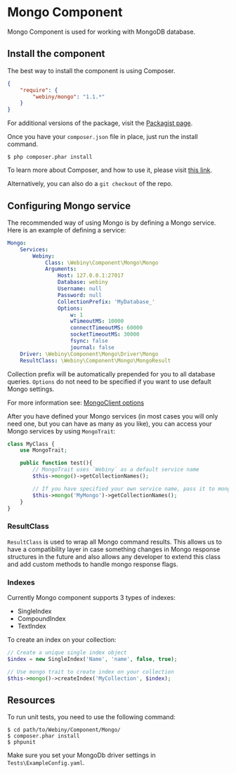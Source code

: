 Mongo Component
=================

Mongo Component is used for working with MongoDB database.

Install the component
---------------------
The best way to install the component is using Composer.

```json
{
    "require": {
        "webiny/mongo": "1.1.*"
    }
}
```
For additional versions of the package, visit the [Packagist page](https://packagist.org/packages/webiny/mongo).

Once you have your `composer.json` file in place, just run the install command.

    $ php composer.phar install

To learn more about Composer, and how to use it, please visit [this link](https://getcomposer.org/doc/01-basic-usage.md).

Alternatively, you can also do a `git checkout` of the repo.

## Configuring Mongo service

The recommended way of using Mongo is by defining a Mongo service. Here is an example of defining a service:

```yaml
Mongo:
    Services:
        Webiny:
            Class: \Webiny\Component\Mongo\Mongo
            Arguments:
                Host: 127.0.0.1:27017
                Database: webiny
                Username: null
                Password: null
                CollectionPrefix: 'MyDatabase_'
                Options:
                    w: 1
                    wTimeoutMS: 10000
                    connectTimeoutMS: 60000
                    socketTimeoutMS: 30000
                    fsync: false
                    journal: false
    Driver: \Webiny\Component\Mongo\Driver\Mongo
    ResultClass: \Webiny\Component\Mongo\MongoResult

```

Collection prefix will be automatically prepended for you to all database queries.
`Options` do not need to be specified if you want to use default Mongo settings.

For more information see: [MongoClient options](http://php.net/manual/en/mongoclient.construct.php)

After you have defined your Mongo services (in most cases you will only need one, but you can have as many as you like), you can access your Mongo services by using `MongoTrait`:

```php
class MyClass {
    use MongoTrait;

    public function test(){
        // MongoTrait uses `Webiny` as a default service name
        $this->mongo()->getCollectionNames();

        // If you have specified your own service name, pass it to mongo method
        $this->mongo('MyMongo')->getCollectionNames();
    }
}
```

### ResultClass
`ResultClass` is used to wrap all Mongo command results. This allows us to have a compatibility layer in case something changes in Mongo response structures in the future
and also allows any developer to extend this class and add custom methods to handle mongo response flags.

### Indexes
Currently Mongo component supports 3 types of indexes:
- SingleIndex
- CompoundIndex
- TextIndex

To create an index on your collection:
```php
// Create a unique single index object
$index = new SingleIndex('Name', 'name', false, true);

// Use mongo trait to create index on your collection
$this->mongo()->createIndex('MyCollection', $index);
```

Resources
---------

To run unit tests, you need to use the following command:

    $ cd path/to/Webiny/Component/Mongo/
    $ composer.phar install
    $ phpunit

Make sure you set your MongoDb driver settings in `Tests\ExampleConfig.yaml`.